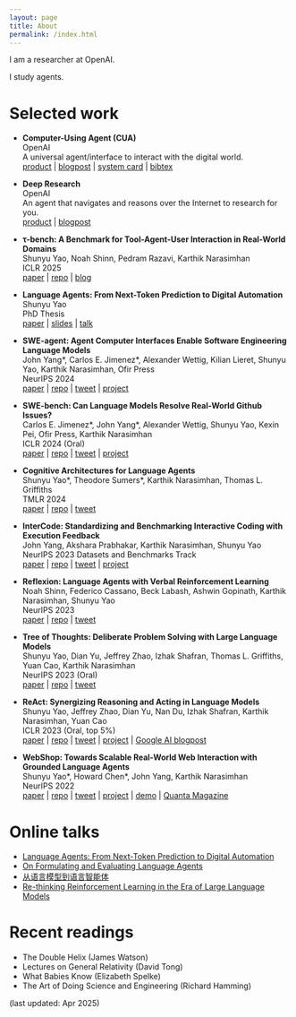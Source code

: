 ```yaml
---
layout: page
title: About
permalink: /index.html
---
```


I am a researcher at OpenAI. 

I study agents.

# Selected work

- **Computer-Using Agent (CUA)** <br>
  OpenAI <br>
  A universal agent/interface to interact with the digital world. <br>
    [product](https://operator.chatgpt.com) |
    [blogpost](https://openai.com/index/computer-using-agent/) |
    [system card](https://cdn.openai.com/operator_system_card.pdf) |
    [bibtex](http://cdn.openai.com/cua/cua2025.bib)



- **Deep Research** <br>
  OpenAI <br>
  An agent that navigates and reasons over the Internet to research for you. <br>
    [product](https://chatgpt.com) |
    [blogpost](https://openai.com/index/introducing-deep-research/) 

  
- **τ-bench: A Benchmark for Tool-Agent-User Interaction in Real-World Domains** <br>
  Shunyu Yao, Noah Shinn, Pedram Razavi, Karthik Narasimhan <br>
  ICLR 2025 <br>
    [paper](https://arxiv.org/abs/2406.12045) |
    [repo](https://github.com/sierra-research/tau-bench) |
    [blog](https://sierra.ai/blog/benchmarking-ai-agents)

- **Language Agents: From Next-Token Prediction to Digital Automation** <br>
  Shunyu Yao <br>
  PhD Thesis <br>
    [paper](https://ysymyth.github.io/papers/Dissertation-finalized.pdf) |
    [slides](https://ysymyth.github.io/papers/fpo.pdf) |
    [talk](https://www.youtube.com/watch?v=zwfE6J2BIR4)

- **SWE-agent: Agent Computer Interfaces Enable Software Engineering Language Models** <br>
  John Yang\*, Carlos E. Jimenez\*, Alexander Wettig, Kilian Lieret, Shunyu Yao, Karthik Narasimhan, Ofir Press <br>
  NeurIPS 2024 <br>
    [paper](https://swe-agent.com/paper.pdf) |
    [repo](https://github.com/princeton-nlp/SWE-agent) |
    [tweet](https://twitter.com/jyangballin/status/1775114444370051582) |
    [project](http://www.swe-agent.com)
  

- **SWE-bench: Can Language Models Resolve Real-World Github Issues?** <br>
  Carlos E. Jimenez\*, John Yang\*, Alexander Wettig, Shunyu Yao, Kexin Pei, Ofir Press, Karthik Narasimhan <br>
  ICLR 2024 (Oral) <br>
    [paper](https://arxiv.org/abs/2310.06770) |
    [repo](https://github.com/princeton-nlp/SWE-bench) |
    [tweet](https://twitter.com/jyangballin/status/1711822353473437953) |
    [project](http://www.swebench.com)

- **Cognitive Architectures for Language Agents** <br>
    Shunyu Yao\*, Theodore Sumers\*, Karthik Narasimhan, Thomas L. Griffiths <br>
    TMLR 2024 <br>
    [paper](https://arxiv.org/abs/2309.02427) |
    [repo](https://github.com/ysymyth/awesome-language-agents) |
    [tweet](https://twitter.com/ShunyuYao12/status/1699396834983362690)


- **InterCode: Standardizing and Benchmarking Interactive Coding with Execution Feedback** <br>
    John Yang, Akshara Prabhakar, Karthik Narasimhan, Shunyu Yao <br>
    NeurIPS 2023 Datasets and Benchmarks Track <br>
    [paper](https://arxiv.org/abs/2306.14898) |
    [repo](https://github.com/princeton-nlp/intercode) |
    [tweet](https://twitter.com/ShunyuYao12/status/1675903408727896066) |
    [project](https://intercode-benchmark.github.io)
  
- **Reflexion: Language Agents with Verbal Reinforcement Learning** <br>
    Noah Shinn, Federico Cassano, Beck Labash, Ashwin Gopinath, Karthik Narasimhan, Shunyu Yao <br>
    NeurIPS 2023 <br>
    [paper](https://arxiv.org/abs/2303.11366) |
    [repo](https://github.com/noahshinn024/reflexion) |
    [tweet](https://twitter.com/ShunyuYao12/status/1661875632387641345)

- **Tree of Thoughts: Deliberate Problem Solving with Large Language Models** <br>
    Shunyu Yao, Dian Yu, Jeffrey Zhao, Izhak Shafran, Thomas L. Griffiths, Yuan Cao, Karthik Narasimhan <br>
    NeurIPS 2023 (Oral) <br>
    [paper](https://arxiv.org/abs/2305.10601) |
    [repo](https://github.com/ysymyth/tree-of-thought-llm) |
    [tweet](https://twitter.com/ShunyuYao12/status/1659357547474681857)
    
- **ReAct: Synergizing Reasoning and Acting in Language Models** <br>
    Shunyu Yao, Jeffrey Zhao, Dian Yu, Nan Du, Izhak Shafran, Karthik Narasimhan, Yuan Cao <br>
    ICLR 2023 (Oral, top 5%) <br>
    [paper](https://arxiv.org/abs/2210.03629) |
    [repo](https://github.com/ysymyth/ReAct) |
    [tweet](https://twitter.com/ShunyuYao12/status/1579475607402217472) |
    [project](https://react-lm.github.io) |
    [Google AI blogpost](https://ai.googleblog.com/2022/11/react-synergizing-reasoning-and-acting.html)
    
- **WebShop: Towards Scalable Real-World Web Interaction with Grounded Language Agents** <br>
    Shunyu Yao\*, Howard Chen\*, John Yang, Karthik Narasimhan <br>
    NeurIPS 2022 <br>
    [paper](https://arxiv.org/abs/2207.01206) | 
    [repo](https://github.com/princeton-nlp/WebShop) | 
    [tweet](https://twitter.com/ShunyuYao12/status/1546220013186596864) |
    [project](https://webshop-pnlp.github.io) | 
    [demo](https://webshop-pnlp.github.io/#demo) |
    [Quanta Magazine](https://www.quantamagazine.org/machines-learn-better-if-we-teach-them-the-basics-20230201/)


# Online talks
- [Language Agents: From Next-Token Prediction to Digital Automation](https://www.youtube.com/watch?v=zwfE6J2BIR4)
- [On Formulating and Evaluating Language Agents](https://www.youtube.com/watch?v=qmGu9okiICU) 
- [从语言模型到语言智能体](https://www.bilibili.com/video/BV1ju4y1e7Em)
- [Re-thinking Reinforcement Learning in the Era of Large Language Models](https://docs.google.com/presentation/d/1mlhFBRdzN3aXQ1kDCwxGFfnQdjnHr7Ou9DAhLk186Y0/edit?usp=sharing&resourcekey=0-MVtkY5wr6GD-Dm80Cvsruw)


# Recent readings
* The Double Helix (James Watson)
* Lectures on General Relativity (David Tong)
* What Babies Know (Elizabeth Spelke)
* The Art of Doing Science and Engineering (Richard Hamming)

(last updated: Apr 2025)
